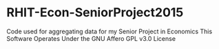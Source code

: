 # RHIT-Econ-SeniorProject2015
Code used for aggregating data for my Senior Project in Economics
This Software Operates Under the GNU Affero GPL v3.0 License
